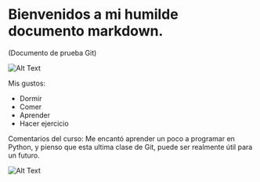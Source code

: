 # Bienvenidos a mi humilde documento markdown.
(Documento de prueba Git)

![Alt Text](https://media.giphy.com/media/vFKqnCdLPNOKc/giphy.gif)

Mis gustos:
- Dormir
- Comer
- Aprender
- Hacer ejercicio

Comentarios del curso:
Me encantó aprender un poco a programar en Python, y pienso que esta ultima clase de Git, puede ser realmente útil para un futuro.

![Alt Text](https://lh3.googleusercontent.com/proxy/jkHn77aI2ftJeeFXRI9DeZ0dUcl9hTaBMc7badKmwbVCXdVk7R8BVVmkPysA86RZd9KOPDeCPgcokNI1bw)
